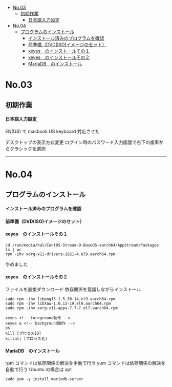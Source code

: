 
- [No.03](#no03)
  - [初期作業](#初期作業)
      - [日本語入力設定](#日本語入力設定)
- [No.04](#no04)
  - [プログラムのインストール](#プログラムのインストール)
      - [インストール済みのプログラムを確認](#インストール済みのプログラムを確認)
      - [前準備（DVD(ISO)イメージのセット）](#前準備dvdisoイメージのセット)
      - [xeyes　のインストールその１](#xeyesのインストールその１)
      - [xeyes　のインストールその２](#xeyesのインストールその２)
      - [MariaDB　のインストール](#mariadbのインストール)

# No.03

## 初期作業
#### 日本語入力設定
EN(US) で macbook US keyboard 対応させた

デスクトップの表示方式変更
ログイン時のパスワード入力画面で右下の歯車からクラシックを選択

***
# No.04
## プログラムのインストール
#### インストール済みのプログラムを確認
#### 前準備（DVD(ISO)イメージのセット）
#### xeyes　のインストールその１
```
cd /run/media/hal/CentOS-Stream-9-BaseOS-aarch64/AppStream/Packages
ls | wc
rpm -ihv xorg-x11-drivers-2021-4.el9.aarch64.rpm
```
やめました
#### xeyes　のインストールその２
ファイルを直接ダウンロード
依存関係を意識しながらインストール
```
sudo rpm -ihv libpng15-1.5.30-14.el9.aarch64.rpm
sudo rpm -ihv libXaw-1.0.13-19.el9.aarch64.rpm
sudo rpm -ihv xorg-x11-apps-7.7-7.el7.aarch64.rpm
```

```
xeyes <!-- foreground動作 -->
xeyes & <!-- background動作 -->
ps
kill [プロセスID]
killall [プロセス名]
```

#### MariaDB　のインストール
rpm コマンドは依存関係の解決を手動で行う
yum コマンドは依存関係の解決を自動で行う
Ubuntu の場合は apt
```
sudo yum -y install mariadb-server
```

